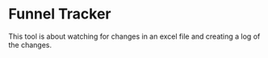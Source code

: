 # Funnel Tracker

This tool is about watching for changes in an excel file and creating a log of the changes.
